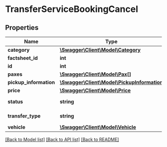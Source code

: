 # TransferServiceBookingCancel

## Properties
Name | Type | Description | Notes
------------ | ------------- | ------------- | -------------
**category** | [**\Swagger\Client\Model\Category**](Category.md) |  | 
**factsheet_id** | **int** | FactsheetId | [optional] 
**id** | **int** | Id | 
**paxes** | [**\Swagger\Client\Model\Pax[]**](Pax.md) | Paxes | [optional] 
**pickup_information** | [**\Swagger\Client\Model\PickupInformation**](PickupInformation.md) |  | 
**price** | [**\Swagger\Client\Model\Price**](Price.md) |  | 
**status** | **string** | Transfer status | 
**transfer_type** | **string** | Transfer Type | 
**vehicle** | [**\Swagger\Client\Model\Vehicle**](Vehicle.md) |  | 

[[Back to Model list]](../../README.md#documentation-for-models) [[Back to API list]](../../README.md#documentation-for-api-endpoints) [[Back to README]](../../README.md)

